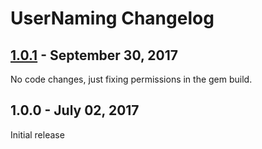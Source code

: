 # UserNaming Changelog


## [1.0.1] - September 30, 2017

No code changes, just fixing permissions in the gem build.


## 1.0.0 - July 02, 2017

Initial release


[1.0.1]: https://github.com/tomichj/user_time_zones/compare/v1.0.0...v1.0.1
